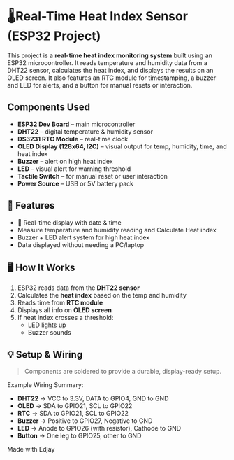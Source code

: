 # 🌡Real-Time Heat Index Sensor (ESP32 Project)

This project is a **real-time heat index monitoring system** built using an ESP32 microcontroller. It reads temperature and humidity data from a DHT22 sensor, calculates the heat index, and displays the results on an OLED screen. It also features an RTC module for timestamping, a buzzer and LED for alerts, and a button for manual resets or interaction.

## Components Used

- **ESP32 Dev Board** – main microcontroller
- **DHT22** – digital temperature & humidity sensor
- **DS3231 RTC Module** – real-time clock
- **OLED Display (128x64, I2C)** – visual output for temp, humidity, time, and heat index
- **Buzzer** – alert on high heat index
- **LED** – visual alert for warning threshold
- **Tactile Switch** – for manual reset or user interaction
- **Power Source** – USB or 5V battery pack

## 🔧 Features

- 📅 Real-time display with date & time
- Measure temperature and humidity reading and Calculate Heat index
- Buzzer + LED alert system for high heat index
- Data displayed without needing a PC/laptop

## 🖥️ How It Works

1. ESP32 reads data from the **DHT22 sensor**
2. Calculates the **heat index** based on the temp and humidity
3. Reads time from **RTC module**
4. Displays all info on **OLED screen**
5. If heat index crosses a threshold:
   - LED lights up
   - Buzzer sounds

## 💡 Setup & Wiring

> Components are soldered to provide a durable, display-ready setup.

Example Wiring Summary:
- **DHT22** → VCC to 3.3V, DATA to GPIO4, GND to GND
- **OLED** → SDA to GPIO21, SCL to GPIO22
- **RTC** → SDA to GPIO21, SCL to GPIO22
- **Buzzer** → Positive to GPIO27, Negative to GND
- **LED** → Anode to GPIO26 (with resistor), Cathode to GND
- **Button** → One leg to GPIO25, other to GND


Made with Edjay


